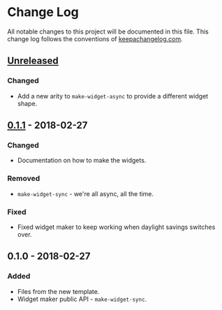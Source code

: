 # Change Log
All notable changes to this project will be documented in this file. This change log follows the conventions of [keepachangelog.com](http://keepachangelog.com/).

## [Unreleased]
### Changed
- Add a new arity to `make-widget-async` to provide a different widget shape.

## [0.1.1] - 2018-02-27
### Changed
- Documentation on how to make the widgets.

### Removed
- `make-widget-sync` - we're all async, all the time.

### Fixed
- Fixed widget maker to keep working when daylight savings switches over.

## 0.1.0 - 2018-02-27
### Added
- Files from the new template.
- Widget maker public API - `make-widget-sync`.

[Unreleased]: https://github.com/your-name/cib/compare/0.1.1...HEAD
[0.1.1]: https://github.com/your-name/cib/compare/0.1.0...0.1.1
